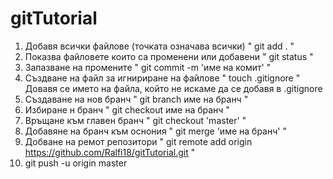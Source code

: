 # gitTutorial


1. 	Добавя всички файлове (точката означава всички) " git add . "
2.	Показва файловете които са променени или добавени " git status "
3.	Запазване на промените " git commit -m 'име на комит' "
4.	Създване на файл за игнириране на файлове " touch .gitignore " 
	Довавя се името на файла, който не искаме да се добавя в .gitignore
5.	Създаване на нов бранч " git branch име на бранч "
6.	Избиране н бранч " git checkout име на бранч "
7.	Връщане към главен бранч " git checkout 'master' "
8. 	Добавяне на бранч към оснония " git merge 'име на бранч' "
9.	Добване на ремот репозитори " git remote add origin https://github.com/Ralfi18/gitTutorial.git "
10. git push -u origin master
